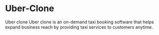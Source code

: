 # Uber-Clone
Uber clone Uber clone is an on-demand taxi booking software that helps expand business reach by providing taxi services to customers anytime.